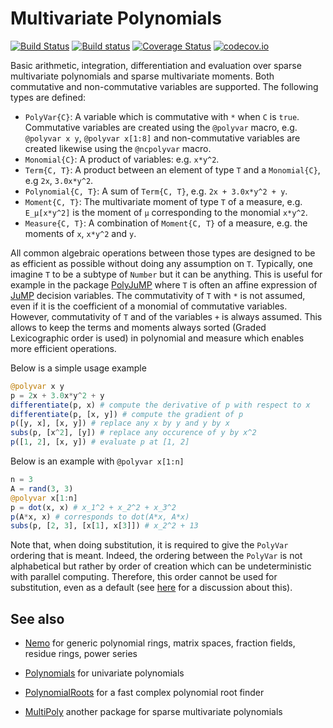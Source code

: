 # Multivariate Polynomials

[![Build Status](https://travis-ci.org/blegat/MultivariatePolynomials.jl.svg?branch=master)](https://travis-ci.org/blegat/MultivariatePolynomials.jl)
[![Build status](https://ci.appveyor.com/api/projects/status/4l5i8sbxev8405jl?svg=true)](https://ci.appveyor.com/project/blegat/multivariatepolynomials-jl)
[![Coverage Status](https://coveralls.io/repos/github/blegat/MultivariatePolynomials.jl/badge.svg?branch=master)](https://coveralls.io/github/blegat/MultivariatePolynomials.jl?branch=master)
[![codecov.io](http://codecov.io/github/blegat/MultivariatePolynomials.jl/coverage.svg?branch=master)](http://codecov.io/github/blegat/MultivariatePolynomials.jl?branch=master)

Basic arithmetic, integration, differentiation and evaluation over sparse multivariate polynomials and sparse multivariate moments.
Both commutative and non-commutative variables are supported.
The following types are defined:

* `PolyVar{C}`: A variable which is commutative with `*` when `C` is `true`. Commutative variables are created using the `@polyvar` macro, e.g. `@polyvar x y`, `@polyvar x[1:8]` and non-commutative variables are created likewise using the `@ncpolyvar` macro.
* `Monomial{C}`: A product of variables: e.g. `x*y^2`.
* `Term{C, T}`: A product between an element of type `T` and a `Monomial{C}`, e.g `2x`, `3.0x*y^2`.
* `Polynomial{C, T}`: A sum of `Term{C, T}`, e.g. `2x + 3.0x*y^2 + y`.
* `Moment{C, T}`: The multivariate moment of type `T` of a measure, e.g. `E_μ[x*y^2]` is the moment of `μ` corresponding to the monomial `x*y^2`.
* `Measure{C, T}`: A combination of `Moment{C, T}` of a measure, e.g. the moments of `x`, `x*y^2` and `y`.

All common algebraic operations between those types are designed to be as efficient as possible without doing any assumption on `T`.
Typically, one imagine `T` to be a subtype of `Number` but it can be anything.
This is useful for example in the package [PolyJuMP](https://github.com/JuliaOpt/PolyJuMP.jl) where `T` is often an affine expression of [JuMP](https://github.com/JuliaOpt/JuMP.jl) decision variables.
The commutativity of `T` with `*` is not assumed, even if it is the coefficient of a monomial of commutative variables.
However, commutativity of `T` and of the variables `+` is always assumed.
This allows to keep the terms and moments always sorted (Graded Lexicographic order is used) in polynomial and measure which enables more efficient operations.

Below is a simple usage example
```julia
@polyvar x y
p = 2x + 3.0x*y^2 + y
differentiate(p, x) # compute the derivative of p with respect to x
differentiate(p, [x, y]) # compute the gradient of p
p([y, x], [x, y]) # replace any x by y and y by x
subs(p, [x^2], [y]) # replace any occurence of y by x^2
p([1, 2], [x, y]) # evaluate p at [1, 2]
```
Below is an example with `@polyvar x[1:n]`
```julia
n = 3
A = rand(3, 3)
@polyvar x[1:n]
p = dot(x, x) # x_1^2 + x_2^2 + x_3^2
p(A*x, x) # corresponds to dot(A*x, A*x)
subs(p, [2, 3], [x[1], x[3]]) # x_2^2 + 13
```
Note that, when doing substitution, it is required to give the `PolyVar` ordering that is meant.
Indeed, the ordering between the `PolyVar` is not alphabetical but rather by order of creation
which can be undeterministic with parallel computing.
Therefore, this order cannot be used for substitution, even as a default (see [here](https://github.com/blegat/MultivariatePolynomials.jl/issues/3) for a discussion about this).

## See also

* [Nemo](https://github.com/wbhart/Nemo.jl) for generic polynomial rings, matrix spaces, fraction fields, residue rings, power series

* [Polynomials](https://github.com/Keno/Polynomials.jl) for univariate polynomials

* [PolynomialRoots](https://github.com/giordano/PolynomialRoots.jl) for a fast complex polynomial root finder

* [MultiPoly](https://github.com/daviddelaat/MultiPoly.jl) another package for sparse multivariate polynomials
